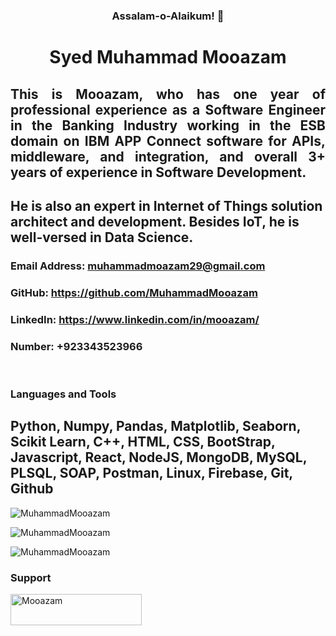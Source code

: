 <h3 align="center"> Assalam-o-Alaikum! 👋 </h3>
<h1 align="center"> Syed Muhammad Mooazam </h1>
<h2 align="justify">This is Mooazam, who has one year of professional experience as a Software Engineer in the Banking Industry working in the ESB domain on IBM APP Connect software for APIs, middleware, and integration, and overall 3+ years of experience in Software Development.</h2>
<h2>He is also an expert in Internet of Things solution architect and development. Besides IoT, he is well-versed in Data Science.</h2>

### Email Address: muhammadmoazam29@gmail.com  
### GitHub: https://github.com/MuhammadMooazam 
### LinkedIn: https://www.linkedin.com/in/mooazam/ 
### Number: **+923343523966**

<br/>

<h3 align="left">Languages and Tools</h3>
<h2 align="left">Python, Numpy, Pandas, Matplotlib, Seaborn, Scikit Learn, C++, HTML, CSS, BootStrap, Javascript, React, NodeJS, MongoDB, MySQL, PLSQL, SOAP, Postman, Linux, Firebase, Git, Github</h2>

<p><img src="https://github-readme-stats.vercel.app/api/top-langs?username=muhammadmooazam&hide_progress=true&theme=cobalt" alt="MuhammadMooazam" /></p>
<p><img src="https://github-readme-stats.vercel.app/api?username=muhammadmooazam&show_icons=true&locale=en&theme=cobalt" alt="MuhammadMooazam" /></p>
<p><img src="https://github-readme-streak-stats.herokuapp.com/?user=muhammadmooazam&theme=cobalt" alt="MuhammadMooazam" /></p>

<h3 align="left">Support</h3>
<p><a href="https://www.buymeacoffee.com/smmooazam"> <img align="left" src="https://cdn.buymeacoffee.com/buttons/v2/default-yellow.png" height="50" width="210" alt="Mooazam" /></a></p><br><br>
